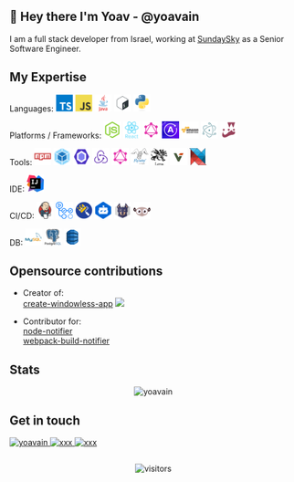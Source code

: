 ## 👋  Hey there I'm Yoav - @yoavain

I am a full stack developer from Israel, working at [SundaySky](https://sundaysky.com/) as a Senior Software Engineer.

## My Expertise
<p>
    <span>Languages:</span>
	<img src="https://raw.githubusercontent.com/yoavain/yoavain/master/resources/typescript-plain.svg" alt="typescript" title="TypeScript" width="30" height="30"/>
	<img src="https://raw.githubusercontent.com/yoavain/yoavain/master/resources/javascript-original.svg" alt="javascript" title="JavaScript" width="30" height="30"/>
	<img src="https://raw.githubusercontent.com/yoavain/yoavain/master/resources/java-original-wordmark.svg" alt="java" title="Java" width="30" height="30"/>
	<img src="https://raw.githubusercontent.com/yoavain/yoavain/master/resources/bash.svg" alt="bash" title="Bash" width="30" height="30"/>
	<img src="https://raw.githubusercontent.com/yoavain/yoavain/master/resources/python-original.svg" alt="python" title="Python" width="30" height="30"/>
</p>

<p>
    <span>Platforms / Frameworks:</span>
    <img src="https://raw.githubusercontent.com/yoavain/yoavain/master/resources/nodejs-original.svg" alt="nodejs" title="NodeJS" width="30" height="30"/>
    <img src="https://raw.githubusercontent.com/yoavain/yoavain/master/resources/react-original-wordmark.svg" alt="react" title="React" width="30" height="30"/>
	<img src="https://raw.githubusercontent.com/yoavain/yoavain/master/resources/graphql-120.png" alt="graphql" width="30" title="GraphQL" height="30"/>
	<img src="https://raw.githubusercontent.com/yoavain/yoavain/master/resources/apollo-120.png" alt="apollo-graphql" title="Apollo GraphQL" width="30" height="30"/>
	<img src="https://raw.githubusercontent.com/yoavain/yoavain/master/resources/amazonwebservices-original-wordmark.svg" alt="amazonwebservices" title="AWS" width="30" height="30"/>
    <img src="https://raw.githubusercontent.com/yoavain/yoavain/master/resources/electron-original.svg" alt="electron" title="Electron" width="30" height="30"/>
    <img src="https://raw.githubusercontent.com/yoavain/yoavain/master/resources/jest.png" alt="jest" title="Jest" width="30" height="30"/>   
</p>

<p>
    <span>Tools:</span>
    <img src="https://raw.githubusercontent.com/yoavain/yoavain/master/resources/npm-original-wordmark.svg" alt="npm" title="NPM" width="30" height="30"/>
    <img src="https://raw.githubusercontent.com/yoavain/yoavain/master/resources/webpack-original.svg" alt="webpack" title="Webpack" width="30" height="30"/>
    <img src="https://raw.githubusercontent.com/yoavain/yoavain/master/resources/eslint.svg" alt="eslint" title="ESLint" width="30" height="30"/>
    <img src="https://raw.githubusercontent.com/yoavain/yoavain/master/resources/redux.svg" alt="redux" title="Redux" width="30" height="30"/>
    <img src="https://raw.githubusercontent.com/yoavain/yoavain/master/resources/graphql-120.png" alt="graphql-code-generator" title="GraphQL Code Generator" width="30" height="30"/>
    <img src="https://raw.githubusercontent.com/yoavain/yoavain/master/resources/flyway-logo-tm.png" alt="flyway" title="Flyway" width="30" height="30"/>
    <img src="https://raw.githubusercontent.com/yoavain/yoavain/master/resources/lerna.png" alt="lerna" title="Lerna" width="30" height="30"/>
    <img src="https://raw.githubusercontent.com/yoavain/yoavain/master/resources/verdaccio.png" alt="verdaccio" title="Verdaccio" width="30" height="30"/>
    <img src="https://raw.githubusercontent.com/yoavain/yoavain/master/resources/nsis.png" alt="nsis" title="nsis" width="30" height="30"/>
</p>

<p>
    <span>IDE:</span>
    <img src="https://raw.githubusercontent.com/yoavain/yoavain/master/resources/IntelliJ.png" alt="IntelliJ" title="IntelliJ" width="30" height="30"/>
</p>
  
<p>
    <span>CI/CD:</span>
    <img src="https://raw.githubusercontent.com/yoavain/yoavain/master/resources/jenkins-original.svg" alt="Jenkins" title="Jenkins" width="30" height="30"/>
    <img src="https://raw.githubusercontent.com/yoavain/yoavain/master/resources/actions-icon-actions.svg" alt="GitHub actions" title="GitHub actions" width="30" height="30"/>
    <img src="https://raw.githubusercontent.com/yoavain/yoavain/master/resources/renovate.png" alt="Renovate" title="Renovate" width="30" height="30"/>
    <img src="https://raw.githubusercontent.com/yoavain/yoavain/master/resources/dependabot.png" alt="Dependabot" title="Dependabot" width="30" height="30"/>
    <img src="https://raw.githubusercontent.com/yoavain/yoavain/master/resources/snyk.svg" alt="Snyk" title="Snyk" width="30" height="30"/>
    <img src="https://raw.githubusercontent.com/yoavain/yoavain/master/resources/lgtm.png" alt="LGTM" title="LGTM" width="30" height="30"/>
</p>

<p >
    <span>DB:</span>
	<img src="https://raw.githubusercontent.com/yoavain/yoavain/master/resources/mysql-original-wordmark.svg" alt="mysql" title="MySQL" width="30" height="30"/>
	<img src="https://raw.githubusercontent.com/yoavain/yoavain/master/resources/postgresql-original-wordmark.svg" alt="postgresql" title="PostgreSQL" width="30" height="30"/>
	<img src="https://raw.githubusercontent.com/yoavain/yoavain/master/resources/DynamoDB.png" alt="dynamodb" title="DynamoDB" width="30" height="30"/>
</p>

## Opensource contributions
- Creator of:  
[create-windowless-app](https://github.com/yoavain/create-windowless-app) <a align="center" href="https://nodei.co/npm/create-windowless-app/"><img src="https://nodei.co/npm/create-windowless-app.png?compact=true"></a>  

- Contributor for:  
[node-notifier](https://github.com/mikaelbr/node-notifier)  
[webpack-build-notifier](https://github.com/RoccoC/webpack-build-notifier)  

## Stats
<p align="center">
	<img src="https://github-readme-stats.vercel.app/api?username=yoavain&show_icons=true&theme=blue-green" alt="yoavain" />
</p>

## Get in touch
<p>
    <a href="https://twitter.com/yoavain" target="blank">
        <img src="https://cdn.jsdelivr.net/npm/simple-icons@3.0.1/icons/twitter.svg" alt="yoavain" height="30" width="30" />
    </a>
    <a href="https://linkedin.com/in/yoavvainrich" target="blank">
        <img src="https://cdn.jsdelivr.net/npm/simple-icons@3.0.1/icons/linkedin.svg" alt="xxx" height="30" width="30" />
    </a>
    <a href="https://dev.to/yoavain" target="blank">
        <img src="https://cdn.jsdelivr.net/npm/simple-icons@3.0.1/icons/dev-dot-to.svg" alt="xxx" height="30" width="30" />
    </a>
</p>

##
<p  align="center">
  <img src="https://komarev.com/ghpvc/?username=yoavain" alt="visitors"/>
</p>
